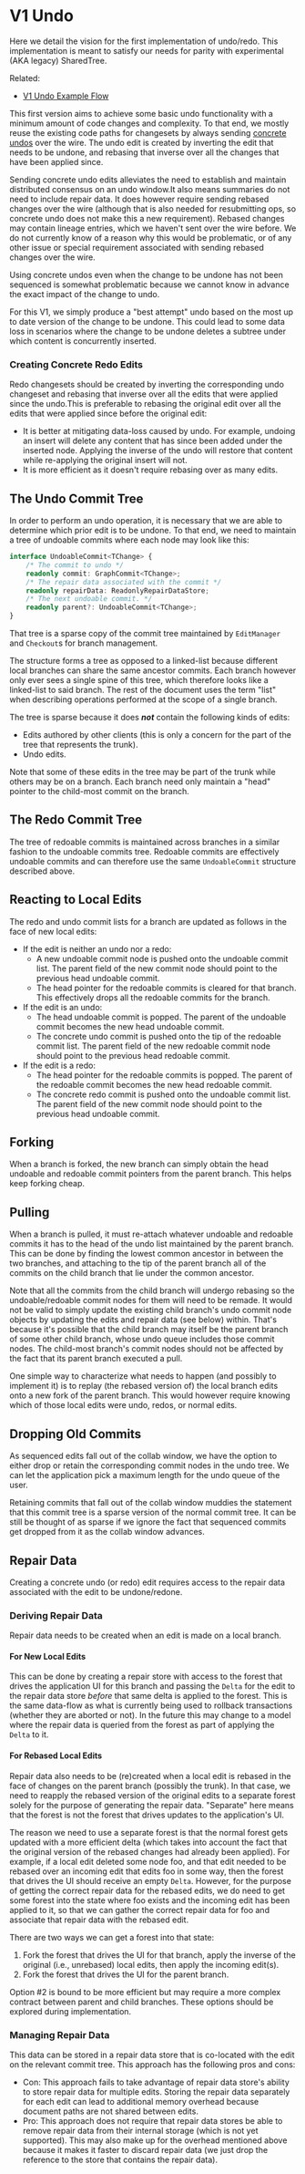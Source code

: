 # V1 Undo

Here we detail the vision for the first implementation of undo/redo.
This implementation is meant to satisfy our needs for parity with experimental (AKA legacy) SharedTree.

Related:

-   [V1 Undo Example Flow](./v1-undo-example-flow.md)

This first version aims to achieve some basic undo functionality with a minimum amount of code changes and complexity.
To that end, we mostly reuse the existing code paths for changesets by always sending
[concrete undos](./README.md#abstract-vs-concrete-undo-messages) over the wire.
The undo edit is created by inverting the edit that needs to be undone,
and rebasing that inverse over all the changes that have been applied since.

Sending concrete undo edits alleviates the need to establish and maintain distributed consensus on an undo window.It also means summaries do not need to include repair data.
It does however require sending rebased changes over the wire
(although that is also needed for resubmitting ops, so concrete undo does not make this a new requirement).
Rebased changes may contain lineage entries, which we haven't sent over the wire before.
We do not currently know of a reason why this would be problematic,
or of any other issue or special requirement associated with sending rebased changes over the wire.

Using concrete undos even when the change to be undone has not been sequenced is somewhat problematic
because we cannot know in advance the exact impact of the change to undo.

For this V1, we simply produce a "best attempt" undo based on the most up to date version of the change to be undone.
This could lead to some data loss in scenarios where the change to be undone deletes a subtree under which content is concurrently inserted.

### Creating Concrete Redo Edits

Redo changesets should be created by inverting the corresponding undo changeset and rebasing that inverse over all the edits that were applied since the undo.This is preferable to rebasing the original edit over all the edits that were applied since before the original edit:

-   It is better at mitigating data-loss caused by undo.
    For example, undoing an insert will delete any content that has since been added under the inserted node.
    Applying the inverse of the undo will restore that content while re-applying the original insert will not.
-   It is more efficient as it doesn't require rebasing over as many edits.

## The Undo Commit Tree

In order to perform an undo operation, it is necessary that we are able to determine which prior edit is to be undone.
To that end, we need to maintain a tree of undoable commits where each node may look like this:

```typescript
interface UndoableCommit<TChange> {
	/* The commit to undo */
	readonly commit: GraphCommit<TChange>;
	/* The repair data associated with the commit */
	readonly repairData: ReadonlyRepairDataStore;
	/* The next undoable commit. */
	readonly parent?: UndoableCommit<TChange>;
}
```

That tree is a sparse copy of the commit tree maintained by `EditManager` and `Checkout`s for branch management.

The structure forms a tree as opposed to a linked-list because different local branches can share the same ancestor commits.
Each branch however only ever sees a single spine of this tree, which therefore looks like a linked-list to said branch.
The rest of the document uses the term "list" when describing operations performed at the scope of a single branch.

The tree is sparse because it does **_not_** contain the following kinds of edits:

-   Edits authored by other clients (this is only a concern for the part of the tree that represents the trunk).
-   Undo edits.

Note that some of these edits in the tree may be part of the trunk while others may be on a branch.
Each branch need only maintain a "head" pointer to the child-most commit on the branch.

## The Redo Commit Tree

The tree of redoable commits is maintained across branches in a similar fashion to the undoable commits tree.
Redoable commits are effectively undoable commits and can therefore use the same `UndoableCommit` structure described above.

## Reacting to Local Edits

The redo and undo commit lists for a branch are updated as follows in the face of new local edits:

-   If the edit is neither an undo nor a redo:
    -   A new undoable commit node is pushed onto the undoable commit list.
        The parent field of the new commit node should point to the previous head undoable commit.
    -   The head pointer for the redoable commits is cleared for that branch.
        This effectively drops all the redoable commits for the branch.
-   If the edit is an undo:
    -   The head undoable commit is popped.
        The parent of the undoable commit becomes the new head undoable commit.
    -   The concrete undo commit is pushed onto the tip of the redoable commit list.
        The parent field of the new redoable commit node should point to the previous head redoable commit.
-   If the edit is a redo:
    -   The head pointer for the redoable commits is popped.
        The parent of the redoable commit becomes the new head redoable commit.
    -   The concrete redo commit is pushed onto the undoable commit list.
        The parent field of the new commit node should point to the previous head undoable commit.

## Forking

When a branch is forked, the new branch can simply obtain the head undoable and redoable commit pointers from the parent branch.
This helps keep forking cheap.

## Pulling

When a branch is pulled, it must re-attach whatever undoable and redoable commits it has to the head of the undo list maintained by the parent branch.
This can be done by finding the lowest common ancestor in between the two branches,
and attaching to the tip of the parent branch all of the commits on the child branch that lie under the common ancestor.

Note that all the commits from the child branch will undergo rebasing so the undoable/redoable commit nodes for them will need to be remade.
It would not be valid to simply update the existing child branch's undo commit node objects by updating the edits and repair data (see below) within.
That's because it's possible that the child branch may itself be the parent branch of some other child branch,
whose undo queue includes those commit nodes.
The child-most branch's commit nodes should not be affected by the fact that its parent branch executed a pull.

One simple way to characterize what needs to happen
(and possibly to implement it)
is to replay (the rebased version of) the local branch edits onto a new fork of the parent branch.
This would however require knowing which of those local edits were undo, redos, or normal edits.

## Dropping Old Commits

As sequenced edits fall out of the collab window,
we have the option to either drop or retain the corresponding commit nodes in the undo tree.
We can let the application pick a maximum length for the undo queue of the user.

Retaining commits that fall out of the collab window muddies the statement that this commit tree is a sparse version of the normal commit tree.
It can be still be thought of as sparse if we ignore the fact that sequenced commits get dropped from it as the collab window advances.

## Repair Data

Creating a concrete undo (or redo) edit requires access to the repair data associated with the edit to be undone/redone.

### Deriving Repair Data

Repair data needs to be created when an edit is made on a local branch.

#### For New Local Edits

This can be done by creating a repair store with access to the forest that drives the application UI for this branch
and passing the `Delta` for the edit to the repair data store _before_ that same delta is applied to the forest.
This is the same data-flow as what is currently being used to rollback transactions (whether they are aborted or not).
In the future this may change to a model where the repair data is queried from the forest as part of applying the `Delta` to it.

#### For Rebased Local Edits

Repair data also needs to be (re)created when a local edit is rebased in the face of changes on the parent branch (possibly the trunk).
In that case, we need to reapply the rebased version of the original edits to a separate forest solely for the purpose of generating the repair data.
"Separate" here means that the forest is not the forest that drives updates to the application's UI.

The reason we need to use a separate forest is that the normal forest gets updated with a more efficient delta
(which takes into account the fact that the original version of the rebased changes had already been applied).
For example, if a local edit deleted some node foo,
and that edit needed to be rebased over an incoming edit that edits foo in some way,
then the forest that drives the UI should receive an empty `Delta`.
However, for the purpose of getting the correct repair data for the rebased edits,
we do need to get some forest into the state where foo exists and the incoming edit has been applied to it,
so that we can gather the correct repair data for foo and associate that repair data with the rebased edit.

There are two ways we can get a forest into that state:

1. Fork the forest that drives the UI for that branch,
   apply the inverse of the original (i.e., unrebased) local edits,
   then apply the incoming edit(s).
2. Fork the forest that drives the UI for the parent branch.

Option #2 is bound to be more efficient but may require a more complex contract between parent and child branches.
These options should be explored during implementation.

### Managing Repair Data

This data can be stored in a repair data store that is co-located with the edit on the relevant commit tree.
This approach has the following pros and cons:

-   Con: This approach fails to take advantage of repair data store's ability to store repair data for multiple edits.
    Storing the repair data separately for each edit can lead to additional memory overhead because document paths are not shared between edits.
-   Pro: This approach does not require that repair data stores be able to remove repair data from their internal storage
    (which is not yet supported).
    This may also make up for the overhead mentioned above because it makes it faster to discard repair data
    (we just drop the reference to the store that contains the repair data).

